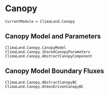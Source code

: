# Canopy

```@meta
CurrentModule = ClimaLand.Canopy
```
## Canopy Model and Parameters

```@docs
ClimaLand.Canopy.CanopyModel
ClimaLand.Canopy.SharedCanopyParameters
ClimaLand.Canopy.AbstractCanopyComponent
```

## Canopy Model Boundary Fluxes

```@docs
ClimaLand.Canopy.AbstractCanopyBC
ClimaLand.Canopy.AtmosDrivenCanopyBC
```
